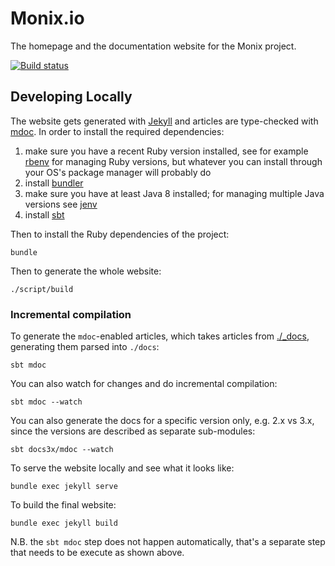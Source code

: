 # Monix.io

The homepage and the documentation website for the Monix project.

[![Build status](https://github.com/monix/monix.io/workflows/build/badge.svg)](https://github.com/monix/monix.io/actions?query=workflow%3Abuild)

## Developing Locally

The website gets generated with [Jekyll](https://jekyllrb.com/) and articles are type-checked with [mdoc](https://github.com/scalameta/mdoc). In order to install the required dependencies:

1. make sure you have a recent Ruby version installed, see for example [rbenv](https://github.com/rbenv/rbenv) for managing Ruby versions, but whatever you can install through your OS's package manager will probably do
2. install [bundler](https://bundler.io/)
3. make sure you have at least Java 8 installed; for managing multiple Java versions see [jenv](http://www.jenv.be/)
4. install [sbt](https://www.scala-sbt.org/)

Then to install the Ruby dependencies of the project:

```
bundle
```

Then to generate the whole website:

```
./script/build
```

### Incremental compilation

To generate the `mdoc`-enabled articles, which takes articles from [./_docs](./_docs), generating them parsed into `./docs`:

```
sbt mdoc
```

You can also watch for changes and do incremental compilation:

```
sbt mdoc --watch
```

You can also generate the docs for a specific version only, e.g. 2.x vs 3.x, since the versions are described as separate sub-modules:

```
sbt docs3x/mdoc --watch
```

To serve the website locally and see what it looks like:

```
bundle exec jekyll serve
```

To build the final website:

```
bundle exec jekyll build
```

N.B. the `sbt mdoc` step does not happen automatically, that's a separate step that needs to be execute as shown above.
